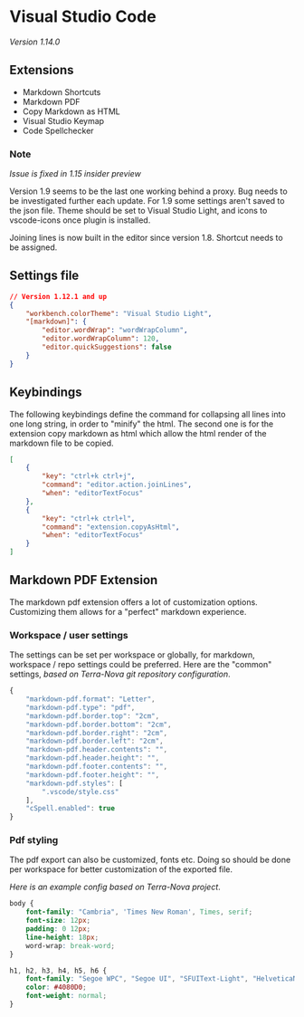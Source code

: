 # Visual Studio Code

_Version 1.14.0_

## Extensions

* Markdown Shortcuts
* Markdown PDF
* Copy Markdown as HTML
* Visual Studio Keymap
* Code Spellchecker

### Note
_Issue is fixed in 1.15 insider preview_

Version 1.9 seems to be the last one working behind a proxy. Bug needs to be investigated further each update. For 1.9 some settings aren't saved to the json file. Theme should be set to Visual Studio Light, and icons to vscode-icons once plugin is installed.

Joining lines is now built in the editor since version 1.8. Shortcut needs to be assigned.

## Settings file

```json
// Version 1.12.1 and up
{
    "workbench.colorTheme": "Visual Studio Light",
    "[markdown]": {
        "editor.wordWrap": "wordWrapColumn",
        "editor.wordWrapColumn": 120,
        "editor.quickSuggestions": false
    }
}
```

## Keybindings
The following keybindings define the command for collapsing all lines into one long string, in order to "minify" the html. The second one is for the extension copy markdown as html which allow the html render of the markdown file to be copied.

```json
[
    {
        "key": "ctrl+k ctrl+j",
        "command": "editor.action.joinLines",
        "when": "editorTextFocus"
    },
    {
        "key": "ctrl+k ctrl+l",
        "command": "extension.copyAsHtml",
        "when": "editorTextFocus"
    }
]
```

## Markdown PDF Extension
The markdown pdf extension offers a lot of customization options. Customizing them allows for a "perfect" markdown experience.

### Workspace / user settings
The settings can be set per workspace or globally, for markdown, workspace / repo settings could be preferred. Here are the "common" settings, *based on Terra-Nova git repository configuration*.

```js
{
    "markdown-pdf.format": "Letter",
    "markdown-pdf.type": "pdf",
    "markdown-pdf.border.top": "2cm",
    "markdown-pdf.border.bottom": "2cm",
    "markdown-pdf.border.right": "2cm",
    "markdown-pdf.border.left": "2cm",
    "markdown-pdf.header.contents": "",
    "markdown-pdf.header.height": "",
    "markdown-pdf.footer.contents": "",
    "markdown-pdf.footer.height": "",
    "markdown-pdf.styles": [
        ".vscode/style.css"
    ],
    "cSpell.enabled": true
}
```

### Pdf styling
The pdf export can also be customized, fonts etc. Doing so should be done per workspace for better customization of the exported file.

_Here is an example config based on Terra-Nova project_.

```css
body {
	font-family: "Cambria", 'Times New Roman', Times, serif;
	font-size: 12px;
	padding: 0 12px;
	line-height: 18px;
	word-wrap: break-word;
}

h1, h2, h3, h4, h5, h6 {
	font-family: "Segoe WPC", "Segoe UI", "SFUIText-Light", "HelveticaNeue-Light", sans-serif, "Droid Sans Fallback";
	color: #4080D0;
	font-weight: normal;
}
```
